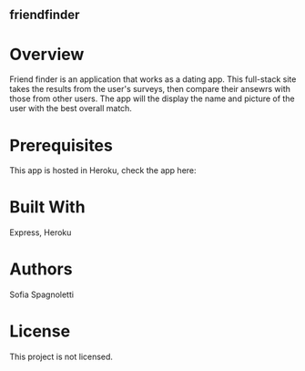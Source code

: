 ## friendfinder

# Overview

Friend finder is an application that works as a dating app. This full-stack site takes the results from the user's surveys, then compare their ansewrs with those from other users. The app will the display the name and picture of the user with the best overall match. 

# Prerequisites
This app is hosted in Heroku, check the app here:

# Built With
Express, Heroku

# Authors
Sofia Spagnoletti

# License
This project is not licensed.
